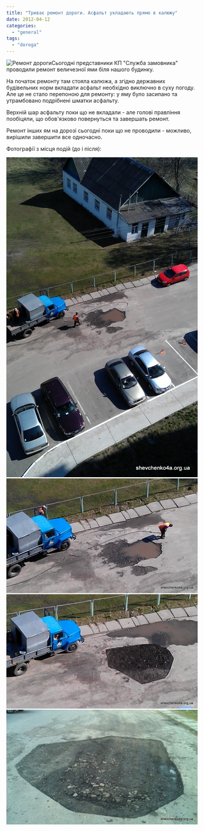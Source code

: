 ```yaml
---
title: "Триває ремонт дороги. Асфальт укладають прямо в калюжу"
date: 2012-04-12
categories: 
  - "general"
tags: 
  - "doroga"
---
```


![](http://shevchenko4a.brovary.org/wp-content/uploads/2012/04/Remont-dorogi1.jpg "Ремонт дороги")Сьогодні представники КП "Служба замовника" проводили ремонт величезної ями біля нашого будинку.

На початок ремонту там стояла калюжа, а згідно державних будівельних норм вкладати асфальт необхідно виключно в суху погоду. Але це не стало перепоною для ремонту: у яму було засипано та утрамбовано подрібнені шматки асфальту.

Верхній шар асфальту поки що не вкладали - але голові правління пообіцяли, що обов'язково повернуться та завершать ремонт.

Ремонт інших ям на дорозі сьогодні поки що не проводили - можливо, вирішили завершити все одночасно.

Фотографії з місця подій (до і після): <!--more-->

[![](/wp-content/uploads/2012/04/IMAG0295.jpg "IMAG0295")](/wp-content/uploads/2012/04/IMAG0295.jpg)[![](/wp-content/uploads/2012/04/IMAG0297.jpg "IMAG0297")](/wp-content/uploads/2012/04/IMAG0297.jpg)[![](/wp-content/uploads/2012/04/IMAG0300.jpg "IMAG0300")](/wp-content/uploads/2012/04/IMAG0300.jpg)[![](/wp-content/uploads/2012/04/IMAG0863.jpg "IMAG0863")](/wp-content/uploads/2012/04/IMAG0863.jpg)
